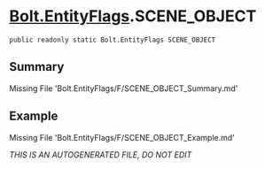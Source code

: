 # [Bolt.EntityFlags](Types/Bolt.EntityFlags.md).SCENE_OBJECT
`public readonly static Bolt.EntityFlags SCENE_OBJECT`
## Summary
Missing File 'Bolt.EntityFlags/F/SCENE_OBJECT_Summary.md'
## Example
Missing File 'Bolt.EntityFlags/F/SCENE_OBJECT_Example.md'

*THIS IS AN AUTOGENERATED FILE, DO NOT EDIT*
